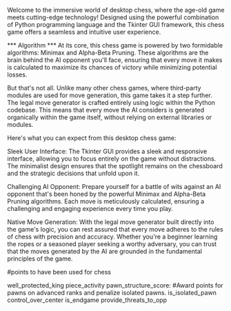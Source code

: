 Welcome to the immersive world of desktop chess, where the age-old game meets cutting-edge technology! Designed using the powerful combination of Python programming language and the Tkinter GUI framework, this chess game offers a seamless and intuitive user experience.

*** Algorithm *** At its core, this chess game is powered by two formidable algorithms: Minimax and Alpha-Beta Pruning. These algorithms are the brain behind the AI opponent you'll face, ensuring that every move it makes is calculated to maximize its chances of victory while minimizing potential losses.

But that's not all. Unlike many other chess games, where third-party modules are used for move generation, this game takes it a step further. The legal move generator is crafted entirely using logic within the Python codebase. This means that every move the AI considers is generated organically within the game itself, without relying on external libraries or modules.

Here's what you can expect from this desktop chess game:

Sleek User Interface: The Tkinter GUI provides a sleek and responsive interface, allowing you to focus entirely on the game without distractions. The minimalist design ensures that the spotlight remains on the chessboard and the strategic decisions that unfold upon it.

Challenging AI Opponent: Prepare yourself for a battle of wits against an AI opponent that's been honed by the powerful Minimax and Alpha-Beta Pruning algorithms. Each move is meticulously calculated, ensuring a challenging and engaging experience every time you play.

Native Move Generation: With the legal move generator built directly into the game's logic, you can rest assured that every move adheres to the rules of chess with precision and accuracy. Whether you're a beginner learning the ropes or a seasoned player seeking a worthy adversary, you can trust that the moves generated by the AI are grounded in the fundamental principles of the game.

#points to have been used for chess

well_protected_king piece_activity pawn_structure_score: #Award points for pawns on advanced ranks and penalize isolated pawns. is_isolated_pawn control_over_center is_endgame provide_threats_to_opp

